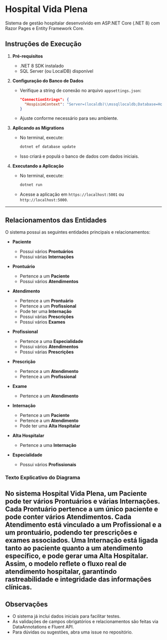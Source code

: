 # Hospital Vida Plena

Sistema de gestão hospitalar desenvolvido em ASP.NET Core (.NET 8) com Razor Pages e Entity Framework Core.

## Instruções de Execução

1. **Pré-requisitos**
   - .NET 8 SDK instalado
   - SQL Server (ou LocalDB) disponível

2. **Configuração do Banco de Dados**
   - Verifique a string de conexão no arquivo `appsettings.json`:
     ```json
     "ConnectionStrings": {
       "HospisimContext": "Server=(localdb)\\mssqllocaldb;Database=HospisimDb;Trusted_Connection=True;MultipleActiveResultSets=true"
     }
     ```
   - Ajuste conforme necessário para seu ambiente.

3. **Aplicando as Migrations**
   - No terminal, execute:
     ```sh
     dotnet ef database update
     ```
   - Isso criará e populá o banco de dados com dados iniciais.

4. **Executando a Aplicação**
   - No terminal, execute:
     ```sh
     dotnet run
     ```
   - Acesse a aplicação em `https://localhost:5001` ou `http://localhost:5000`.

---

## Relacionamentos das Entidades

O sistema possui as seguintes entidades principais e relacionamentos:

- **Paciente**
  - Possui vários **Prontuários**
  - Possui várias **Internações**

- **Prontuário**
  - Pertence a um **Paciente**
  - Possui vários **Atendimentos**

- **Atendimento**
  - Pertence a um **Prontuário**
  - Pertence a um **Profissional**
  - Pode ter uma **Internação**
  - Possui várias **Prescrições**
  - Possui vários **Exames**

- **Profissional**
  - Pertence a uma **Especialidade**
  - Possui vários **Atendimentos**
  - Possui várias **Prescrições**

- **Prescrição**
  - Pertence a um **Atendimento**
  - Pertence a um **Profissional**

- **Exame**
  - Pertence a um **Atendimento**

- **Internação**
  - Pertence a um **Paciente**
  - Pertence a um **Atendimento**
  - Pode ter uma **Alta Hospitalar**

- **Alta Hospitalar**
  - Pertence a uma **Internação**

- **Especialidade**
  - Possui vários **Profissionais**

### Texto Explicativo do Diagrama
No sistema Hospital Vida Plena, um Paciente pode ter vários Prontuários e várias Internações. Cada Prontuário pertence a um único paciente e pode conter vários Atendimentos. Cada Atendimento está vinculado a um Profissional e a um prontuário, podendo ter prescrições e exames associados. Uma Internação está ligada tanto ao paciente quanto a um atendimento específico, e pode gerar uma Alta Hospitalar. Assim, o modelo reflete o fluxo real de atendimento hospitalar, garantindo rastreabilidade e integridade das informações clínicas.
---

## Observações

- O sistema já inclui dados iniciais para facilitar testes.
- As validações de campos obrigatórios e relacionamentos são feitas via DataAnnotations e Fluent API.
- Para dúvidas ou sugestões, abra uma issue no repositório.
